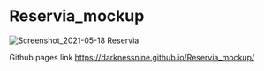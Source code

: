 # Reservia_mockup
![Screenshot_2021-05-18 Reservia](https://user-images.githubusercontent.com/82059612/118755207-52581a00-b81d-11eb-8e2c-a3fa24f96ddc.png)

Github pages link https://darknessnine.github.io/Reservia_mockup/
